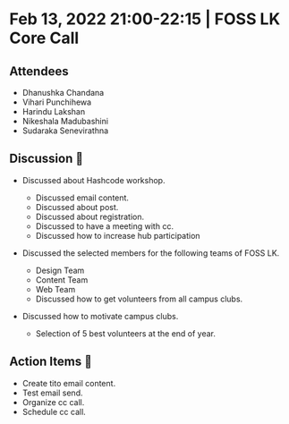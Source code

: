# Feb 13, 2022 21:00-22:15 | FOSS LK Core Call

## Attendees

- Dhanushka Chandana
- Vihari Punchihewa
- Harindu Lakshan
- Nikeshala Madubashini 
- Sudaraka Senevirathna 


 ## Discussion 🎯

- Discussed about Hashcode workshop.
	- Discussed email content.	
	- Discussed about post.
	- Discussed about registration.
	- Discussed to have a meeting with cc.
    - Discussed how to increase hub participation 

- Discussed the selected members for the following teams of FOSS LK.
	- Design Team
	- Content Team
	- Web Team
	- Discussed how to get volunteers from all campus clubs.

- Discussed how to motivate campus clubs.
	- Selection of 5 best volunteers at the  end of year.


## Action Items 🚧
 
- Create tito email content. 
- Test email send.
- Organize cc call.
- Schedule cc call.